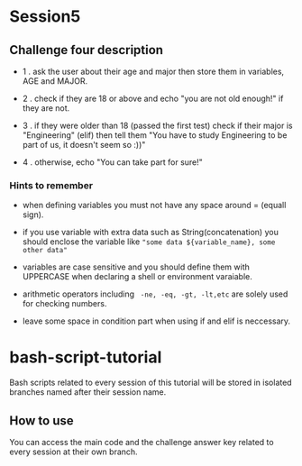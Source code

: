 # Session5

## Challenge four description

- 1 . ask the user about their age and major then store them in variables, AGE and MAJOR.

- 2 . check if they are 18 or above and echo "you are not old enough!" if they are not.

- 3 . if they were older than 18 (passed the first test)
check if their major is "Engineering" (elif) then tell them "You have to study Engineering to be part of us, it doesn't seem so :))"
- 4 . otherwise, echo "You can take part for sure!"

### Hints to remember
- when defining variables you must not have any space around = (equall sign).

- if you use variable with extra data such as String(concatenation) you should enclose the variable like `"some data ${variable_name}, some other data"`

- variables are case sensitive and you should define them with UPPERCASE when declaring a shell or environment varaiable. 

- arithmetic operators including ` -ne, -eq, -gt, -lt,etc` are solely used for checking numbers.

- leave some space in condition part when using if and elif is neccessary.

# bash-script-tutorial
Bash scripts related to every session of this tutorial will be stored in isolated branches named after their session name. 

## How to use 
You can access the main code and the challenge answer key related to every session at their own branch. 
